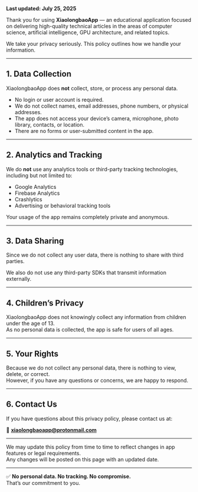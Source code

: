 **Last updated: July 25, 2025**

Thank you for using **XiaolongbaoApp** — an educational application focused on delivering high-quality technical articles in the areas of computer science, artificial intelligence, GPU architecture, and related topics.

We take your privacy seriously. This policy outlines how we handle your information.

---

## 1. Data Collection

XiaolongbaoApp does **not** collect, store, or process any personal data.

- No login or user account is required.  
- We do not collect names, email addresses, phone numbers, or physical addresses.  
- The app does not access your device’s camera, microphone, photo library, contacts, or location.  
- There are no forms or user-submitted content in the app.

---

## 2. Analytics and Tracking

We do **not** use any analytics tools or third-party tracking technologies, including but not limited to:

- Google Analytics  
- Firebase Analytics  
- Crashlytics  
- Advertising or behavioral tracking tools

Your usage of the app remains completely private and anonymous.

---

## 3. Data Sharing

Since we do not collect any user data, there is nothing to share with third parties.

We also do not use any third-party SDKs that transmit information externally.

---

## 4. Children’s Privacy

XiaolongbaoApp does not knowingly collect any information from children under the age of 13.  
As no personal data is collected, the app is safe for users of all ages.

---

## 5. Your Rights

Because we do not collect any personal data, there is nothing to view, delete, or correct.  
However, if you have any questions or concerns, we are happy to respond.

---

## 6. Contact Us

If you have questions about this privacy policy, please contact us at:

📧 **xiaolongbaoapp@protonmail.com**

---

We may update this policy from time to time to reflect changes in app features or legal requirements.  
Any changes will be posted on this page with an updated date.

---

✅ **No personal data. No tracking. No compromise.**  
That’s our commitment to you.
